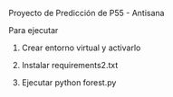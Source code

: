 Proyecto de Predicción de P55 - Antisana

Para ejecutar

1. Crear entorno virtual y activarlo

2. Instalar requirements2.txt

3. Ejecutar python forest.py
